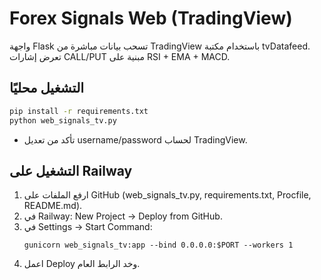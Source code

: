 # Forex Signals Web (TradingView)

واجهة Flask تسحب بيانات مباشرة من TradingView باستخدام مكتبة tvDatafeed.
تعرض إشارات CALL/PUT مبنية على RSI + EMA + MACD.

## التشغيل محليًا
```bash
pip install -r requirements.txt
python web_signals_tv.py
```
- تأكد من تعديل username/password لحساب TradingView.

## التشغيل على Railway
1. ارفع الملفات على GitHub (web_signals_tv.py, requirements.txt, Procfile, README.md).
2. في Railway: New Project → Deploy from GitHub.
3. في Settings → Start Command:
   ```
   gunicorn web_signals_tv:app --bind 0.0.0.0:$PORT --workers 1
   ```
4. اعمل Deploy وخد الرابط العام.